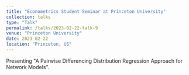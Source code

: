 ```yaml
---
title: "Econometrics Student Seminar at Princeton University"
collection: talks
type: "Talk"
permalink: /talks/2023-02-22-talk-9
venue: "Princeton University"
date: 2023-02-22
location: "Princeton, US"
---
```


Presenting "A Pairwise Differencing Distribution Regression Approach for Network Models".
